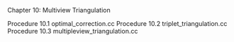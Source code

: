 Chapter 10: Multiview Triangulation

   Procedure 10.1  optimal_correction.cc
   Procedure 10.2  triplet_triangulation.cc
   Procedure 10.3  multipleview_triangulation.cc
